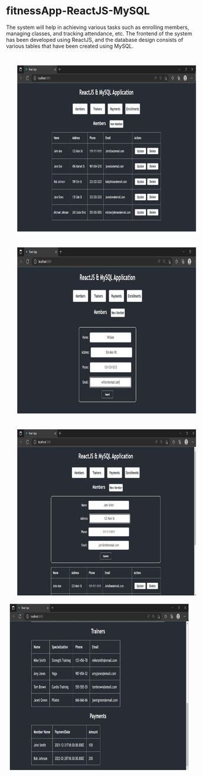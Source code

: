 # fitnessApp-ReactJS-MySQL
The system will help in achieving various tasks such as enrolling members, managing classes, and tracking attendance, etc. The frontend of the system has been developed using ReactJS, and the database design consists of various tables that have been created using MySQL.
<br />
<div align="center" style="padding:10px">
<img src="https://github.com/Sagar-S-Heera/fitnessApp-ReactJS-MySQL/blob/main/ScreenShots/homePage.png" alt="alt text" style="width:800px;height:450px;margin:20px;">
<br />
<img src="https://github.com/Sagar-S-Heera/fitnessApp-ReactJS-MySQL/blob/main/ScreenShots/AddMember.png" alt="alt text" style="width:800px;height:450px;margin:20px;">
<br />
<img src="https://github.com/Sagar-S-Heera/fitnessApp-ReactJS-MySQL/blob/main/ScreenShots/UpdateMember.png" alt="alt text" style="width:800px;height:450px;margin:20px;">
<br />
<img src="https://github.com/Sagar-S-Heera/fitnessApp-ReactJS-MySQL/blob/main/ScreenShots/Trainers.png" alt="alt text" style="width:800px;height:450px;">
  </div>
